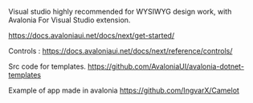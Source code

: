 Visual studio highly recommended for WYSIWYG design work, with Avalonia For Visual Studio extension.

https://docs.avaloniaui.net/docs/next/get-started/

Controls : https://docs.avaloniaui.net/docs/next/reference/controls/

Src code for templates. https://github.com/AvaloniaUI/avalonia-dotnet-templates

Example of app made in avalonia https://github.com/IngvarX/Camelot
